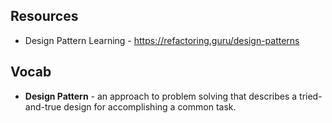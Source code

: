 ## Resources
- Design Pattern Learning - https://refactoring.guru/design-patterns
## Vocab
- **Design Pattern** - an approach to problem solving that describes a tried-and-true design for accomplishing a common task. 